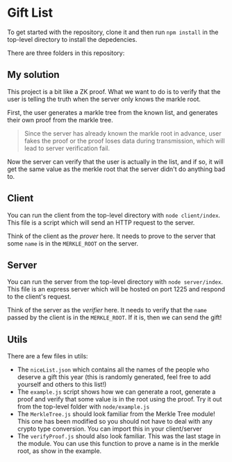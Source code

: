 # Gift List

To get started with the repository, clone it and then run `npm install` in the top-level directory to install the depedencies.

There are three folders in this repository:

## My solution

This project is a bit like a ZK proof. What we want to do is to verify that the user is telling the truth when the server only knows the markle root.

First, the user generates a markle tree from the known list, and generates their own proof from the markle tree.

> Since the server has already known the markle root in advance, user fakes the proof or the proof loses data during transmission, which will lead to server verification fail.

Now the server can verify that the user is actually in the list, and if so, it will get the same value as the merkle root that the server didn't do anything bad to.

## Client

You can run the client from the top-level directory with `node client/index`. This file is a script which will send an HTTP request to the server.

Think of the client as the _prover_ here. It needs to prove to the server that some `name` is in the `MERKLE_ROOT` on the server.

## Server

You can run the server from the top-level directory with `node server/index`. This file is an express server which will be hosted on port 1225 and respond to the client's request.

Think of the server as the _verifier_ here. It needs to verify that the `name` passed by the client is in the `MERKLE_ROOT`. If it is, then we can send the gift!

## Utils

There are a few files in utils:

- The `niceList.json` which contains all the names of the people who deserve a gift this year (this is randomly generated, feel free to add yourself and others to this list!)
- The `example.js` script shows how we can generate a root, generate a proof and verify that some value is in the root using the proof. Try it out from the top-level folder with `node/example.js`
- The `MerkleTree.js` should look familiar from the Merkle Tree module! This one has been modified so you should not have to deal with any crypto type conversion. You can import this in your client/server
- The `verifyProof.js` should also look familiar. This was the last stage in the module. You can use this function to prove a name is in the merkle root, as show in the example.
